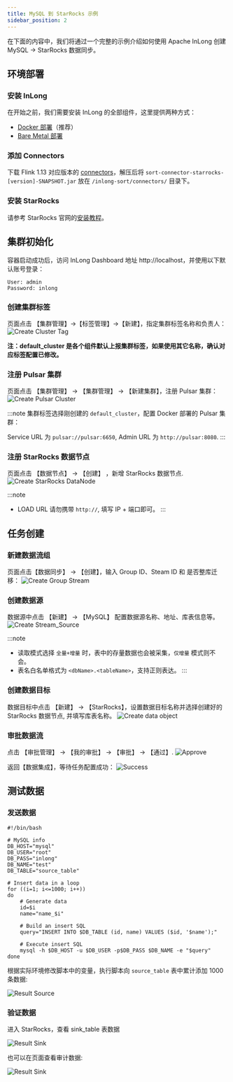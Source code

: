 ```yaml
---
title: MySQL 到 StarRocks 示例
sidebar_position: 2
---
```


在下面的内容中，我们将通过一个完整的示例介绍如何使用 Apache InLong 创建 MySQL -> StarRocks 数据同步。

## 环境部署
### 安装 InLong

在开始之前，我们需要安装 InLong 的全部组件，这里提供两种方式：
- [Docker 部署](deployment/docker.md)（推荐）
- [Bare Metal 部署](deployment/bare_metal.md)

### 添加 Connectors

下载 Flink 1.13 对应版本的 [connectors](https://inlong.apache.org/zh-CN/downloads)，解压后将 `sort-connector-starrocks-[version]-SNAPSHOT.jar` 放在 `/inlong-sort/connectors/` 目录下。

### 安装 StarRocks
请参考 StarRocks 官网的[安装教程](https://docs.starrocks.io/docs/quick_start/)。

## 集群初始化
容器启动成功后，访问 InLong Dashboard 地址 http://localhost，并使用以下默认账号登录：
```
User: admin
Password: inlong
```

### 创建集群标签
页面点击 【集群管理】->【标签管理】->【新建】，指定集群标签名称和负责人：
![Create Cluster Tag](img/mysql_starrocks/create_cluster_tag.png)

**注：default_cluster 是各个组件默认上报集群标签，如果使用其它名称，确认对应标签配置已修改。**

### 注册 Pulsar 集群
页面点击 【集群管理】 -> 【集群管理】 -> 【新建集群】，注册 Pulsar 集群：
![Create Pulsar Cluster](img/mysql_starrocks/create_pulsar_cluster.png)

:::note
集群标签选择刚创建的 `default_cluster`，配置 Docker 部署的 Pulsar 集群：

Service URL 为 `pulsar://pulsar:6650`, Admin URL 为 `http://pulsar:8080`.
:::

### 注册 StarRocks 数据节点
页面点击 【数据节点】 -> 【创建】 ，新增 StarRocks 数据节点.
![Create StarRocks DataNode](img/mysql_starrocks/create_starrocks_datanode.png)

:::note
- LOAD URL 请勿携带 `http://`, 填写 IP + 端口即可。
:::

## 任务创建
### 新建数据流组
页面点击【数据同步】 → 【创建】，输入 Group ID、Steam ID 和 是否整库迁移：
![Create Group Stream](img/mysql_starrocks/create_group_stream.png)

### 创建数据源
数据源中点击 【新建】 → 【MySQL】 配置数据源名称、地址、库表信息等。
![Create Stream_Source](img/mysql_starrocks/create_source.png)

:::note
- 读取模式选择 `全量+增量` 时，表中的存量数据也会被采集，`仅增量` 模式则不会。
- 表名白名单格式为 `<dbName>.<tableName>`，支持正则表达。
:::

### 创建数据目标
数据目标中点击 【新建】 → 【StarRocks】，设置数据目标名称并选择创建好的 StarRocks 数据节点, 并填写库表名称。
![Create data object](img/mysql_starrocks/create_sink.png)

### 审批数据流
点击 【审批管理】 -> 【我的审批】 -> 【审批】 -> 【通过】.
![Approve](img/mysql_starrocks/approve.png)

返回【数据集成】，等待任务配置成功：
![Success](img/mysql_starrocks/success.png)

## 测试数据
### 发送数据
```
#!/bin/bash

# MySQL info
DB_HOST="mysql"
DB_USER="root"
DB_PASS="inlong"
DB_NAME="test"
DB_TABLE="source_table"

# Insert data in a loop
for ((i=1; i<=1000; i++))
do
    # Generate data
    id=$i
    name="name_$i"

    # Build an insert SQL
    query="INSERT INTO $DB_TABLE (id, name) VALUES ($id, '$name');"

    # Execute insert SQL
    mysql -h $DB_HOST -u $DB_USER -p$DB_PASS $DB_NAME -e "$query"
done
```

根据实际环境修改脚本中的变量，执行脚本向 `source_table` 表中累计添加 1000 条数据:

![Result Source](img/mysql_starrocks/result_source.png)

### 验证数据
进入 StarRocks，查看 sink_table 表数据

![Result Sink](img/mysql_starrocks/result_sink.png)

也可以在页面查看审计数据:

![Result Sink](img/mysql_starrocks/audit_starrocks.png)